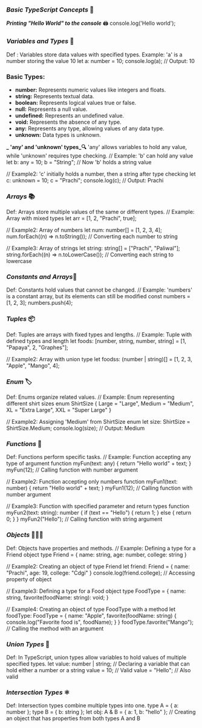 ### **_Basic TypeScript Concepts_** 📘

**_Printing "Hello World" to the console_** 🖨️
console.log('Hello world');

###  **_Variables and Types_** 📝
Def : Variables store data values with specified types.
Example: 'a' is a number storing the value 10
let a: number = 10;
console.log(a); // Output: 10

### **Basic Types:**
- **number:** Represents numeric values like integers and floats.
- **string:** Represents textual data.
- **boolean:** Represents logical values true or false.
- **null:** Represents a null value.
- **undefined:** Represents an undefined value.
- **void:** Represents the absence of any type.
- **any:** Represents any type, allowing values of any data type.
- **unknown:** Data types is unknown.

**_ 'any' and 'unknown' types_🔍**
'any' allows variables to hold any value, while 'unknown' requires type checking.
// Example: 'b' can hold any value
let b: any = 10;
b = "String"; // Now 'b' holds a string value

// Example2: 'c' initially holds a number, then a string after type checking
let c: unknown = 10;
c = "Prachi";
console.log(c); // Output: Prachi

### **_Arrays_ 📚**
Def: Arrays store multiple values of the same or different types.
// Example: Array with mixed types
let arr = [1, 2, "Prachi", true];

// Example2: Array of numbers
let num: number[] = [1, 2, 3, 4];
num.forEach((n) => n.toString()); // Converting each number to string

// Example3: Array of strings
let string: string[] = ["Prachi", "Paliwal"];
string.forEach((n) => n.toLowerCase()); // Converting each string to lowercase

### **_Constants and Arrays_**🛑
Def: Constants hold values that cannot be changed.
// Example: 'numbers' is a constant array, but its elements can still be modified
const numbers = [1, 2, 3];
numbers.push(4);

 ### **_Tuples_** 📦
Def: Tuples are arrays with fixed types and lengths.
// Example: Tuple with defined types and length
let foods: [number, string, number, string] = [1, "Papaya", 2, "Graphes"];

// Example2: Array with union type
let foodss: (number | string)[] = [1, 2, 3, "Apple", "Mango", 4];

### **_Enum_** 🏷️
Def: Enums organize related values.
// Example: Enum representing different shirt sizes
enum ShirtSize {
  Large = "Large",
  Medium = "Medium",
  XL = "Extra Large",
  XXL = "Super Large"
}

// Example2: Assigning 'Medium' from ShirtSize enum
let size: ShirtSize = ShirtSize.Medium;
console.log(size); // Output: Medium

### **_Functions_** 🎵
Def: Functions perform specific tasks.
// Example: Function accepting any type of argument
function myFun(text: any) {
  return "Hello world" + text;
}
myFun(12); // Calling function with number argument

// Example2: Function accepting only numbers
function myFun1(text: number) {
  return "Hello world" + text;
}
myFun1(12); // Calling function with number argument

// Example3: Function with specified parameter and return types
function myFun2(text: string): number {
  if (text == "Hello") {
    return 1;
  } else {
    return 0;
  }
}
myFun2("Hello"); // Calling function with string argument

### **_Objects_** 🧑‍🤝‍🧑
Def: Objects have properties and methods.
// Example: Defining a type for a Friend object
type Friend = {
  name: string,
  age: number,
  college: string
}

// Example2: Creating an object of type Friend
let friend: Friend = {
  name: "Prachi",
  age: 19,
  college: "Cdgi"
}
console.log(friend.college); // Accessing property of object

// Example3: Defining a type for a Food object
type FoodType = {
  name: string,
  favorite(foodName: string): void;
}

// Example4: Creating an object of type FoodType with a method
let foodType: FoodType = {
  name: "Apple",
  favorite(foodName: string) {
    console.log("Favorite food is", foodName);
  }
}
foodType.favorite("Mango"); // Calling the method with an argument

### **_Union Types_** 🔄
Def:  In TypeScript, union types allow variables to hold values of multiple specified types.
let value: number | string; // Declaring a variable that can hold either a number or a string
value = 10; // Valid
value = "Hello"; // Also valid

### **_Intersection Types_** ⚛️
Def: Intersection types combine multiple types into one.
type A = { a: number };
type B = { b: string };
let obj: A & B = { a: 1, b: "hello" }; // Creating an object that has properties from both types A and B


